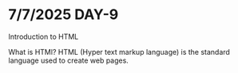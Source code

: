 # 7/7/2025 DAY-9

Introduction to HTML

What is HTMl?
HTML (Hyper text markup language) is the standard language used to create web  pages.
